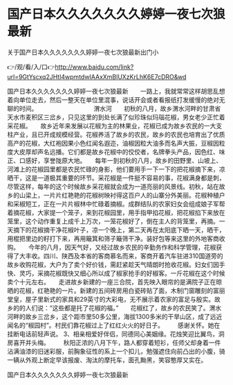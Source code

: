 # 国产日本久久久久久久久婷婷一夜七次狼最新
关于国产日本久久久久久久久婷婷一夜七次狼最新出门小

👉/观/看/入/口👉http://www.baidu.com/link?url=9GtYscxq2JHtl4wpmtdwIAAxXmBlUXzKrLhK6E7cDRO&wd

国产日本久久久久久久久婷婷一夜七次狼最新　　一路上，我就常常这样胡思乱想着向单位走去，然后一整天在单位里混事，说话开会或者看报纸打发缓慢的绝对无聊的时间。
　　　　　　　　　渭水河　　初秋的八月，故乡渭水河畔的甘肃省天水市麦积区三岔乡，只见这里的到处长满了似珍珠似玛瑙花椒，男女老少正忙着采花椒。　　故乡近年来发展以花椒为主的林果业，花椒已成为故乡农民的一大支柱产业，且已开成规模经营。花椒养活了故乡的农民，故乡的农民也培育出了优质高产的花椒，大红袍因果小色红闻名遐迩，油椒因粒大油多而名声大振，豆椒因粒度大皮厚却声名远播。它们都是故乡花椒中的佼佼者，名牌拳头产品，因色红、味正、口感好，享誉陇原大地。　　每年一到初秋的八月，故乡的田野里、山坡上、河滩上的花椒园里都是农民忙碌的身影，他们要用手一下一下的把花椒摘下来，凉晒干，这是一道极其重要的环节。采花椒是一件挺不容易的事，花椒满身都是刺，尽管这样，每年的这个时候故乡采花椒就会成为一道亮丽的风景线。初秋，站在故乡的山梁上，一片片红艳艳的花椒树映衬得这百户人的山寨分外美丽。花椒种植户和采椒短工，正在一片片椒林中忙碌着摘椒。成群结队的农家妇女会组成娘子军帮着摘花椒，大家提一个笼子，来到花椒园里，用手指甲掐花椒，把花椒掐下来放在笼里，这个动作重复上成千上万次，一笼花椒好了，倒在主人的背笼里，再摘。一天摘下的花椒摘干净花椒叶子，凉一个晚上，第二天再在太阳底下晒一天，晒干，用棍把里边的籽打下来，再用簸箕和筛子簸筛干净。装好包等来这里的外地客商收购。　　今年的八月，因天气好，又经过故乡农民的辛勤务作和科学管理，花椒获得了大丰收。四川、陕西及本省的客商慕名而来，客商开着汽车驻进310国道旁的故乡收购花椒，大户为了卖个好价钱，需赶紧趁天气晴朗时抢收花椒。妇女们因手快、灵巧，采摘花椒既快又细心所以成了椒家抢手的好椒客。一斤花椒在这个时候卖个十元左右。　　走进故乡新建的一座三合院，首先映入眼帘的是满院子正在晾晒的花椒，红艳艳的一片。新建的五间砖房用白瓷砖贴了面，木制门窗雕刻的富丽堂皇，屋子里新式的家具和29英寸的大彩电，无不展示着农家的富足与殷实。故乡的的人们说：“这些都是托了花椒的福。”　　花椒红了，故乡的农民笑了。渭水河畔的故乡三岔乡，这个距市里50多公里，海拔1300多米的干旱山区，成了远近闻名的“椒园村”。村民们靠花椒过上了红红火火的好日子。
　　感谢关怀。她在挂断电话前轻声说。
	3、相亲相爱好伴侣，同德同心美姻缘。花烛笑迎比翼鸟，洞房喜开并头梅。
　　秋阳正浓的八月下午，路人都穿着短衫，任师父却身着一件沾满油漆的旧迷彩服，前胸象征性的系上一个扣儿，勉强遮住向前凸出的小腹，骑一辆从外观上断定早该报废、淘汰的摩托车，面孔黝黑，笑容憨厚又实在。

国产日本久久久久久久久婷婷一夜七次狼最新
